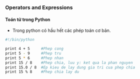 ### Operators and Expressions

#### Toán tử trong Python

- Trong python có hầu hết các phép toán cơ bản.
```sh
#!/bin/python

print 4 + 5     #Phep cong
print 5 - 9     #Phep tru
print 5 * 6     #Phep nhan
print 15 / 8    #Phep chia, luu y: ket qua la phan nguyen
print 15.0 / 8  #Ep kieu de lay dung gia tri cua phep chia
print 15 % 8    #Phep chia lay du

```



